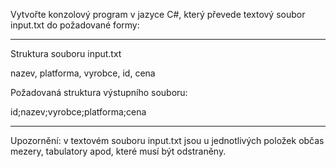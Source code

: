 Vytvořte konzolový program v jazyce C#, který převede textový soubor input.txt
do požadované formy:

-----------------------------------------------------------------------
Struktura souboru input.txt

nazev, platforma, vyrobce, id, cena


Požadovaná struktura výstupního souboru:

id;nazev;vyrobce;platforma;cena

------------------------------------------------------------------------


Upozornění: v textovém souboru input.txt jsou u jednotlivých položek občas mezery, tabulatory apod,
které musí být odstraněny.


